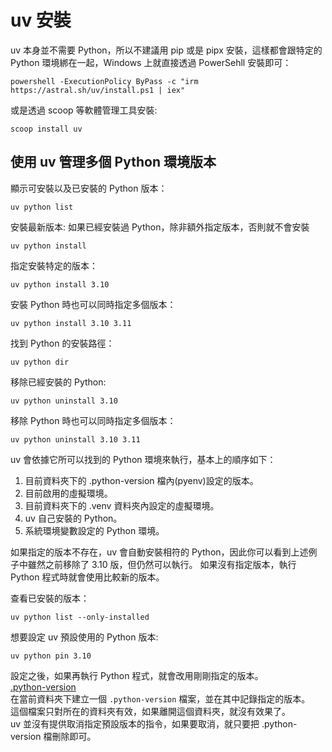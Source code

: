 # uv 安裝
uv 本身並不需要 Python，所以不建議用 pip 或是 pipx 安裝，這樣都會跟特定的 Python 環境綁在一起，Windows 上就直接透過 PowerSehll 安裝即可：
```shell
powershell -ExecutionPolicy ByPass -c "irm https://astral.sh/uv/install.ps1 | iex"
```
或是透過 scoop 等軟體管理工具安裝:
```shell
scoop install uv
```

## 使用 uv 管理多個 Python 環境版本
顯示可安裝以及已安裝的 Python 版本：
```shell
uv python list
```
安裝最新版本:
如果已經安裝過 Python，除非額外指定版本，否則就不會安裝
```shell
uv python install
```
指定安裝特定的版本：
```shell
uv python install 3.10
```
安裝 Python 時也可以同時指定多個版本：
```shell
uv python install 3.10 3.11
```
找到 Python 的安裝路徑：
```shell
uv python dir
```
移除已經安裝的 Python:
```shell
uv python uninstall 3.10
```
移除 Python 時也可以同時指定多個版本：
```shell
uv python uninstall 3.10 3.11
```
uv 會依據它所可以找到的 Python 環境來執行，基本上的順序如下：

1. 目前資料夾下的 .python-version 檔內(pyenv)設定的版本。
2. 目前啟用的虛擬環境。
3. 目前資料夾下的 .venv 資料夾內設定的虛擬環境。
4. uv 自己安裝的 Python。
5. 系統環境變數設定的 Python 環境。

如果指定的版本不存在，uv 會自動安裝相符的 Python，因此你可以看到上述例子中雖然之前移除了 3.10 版，但仍然可以執行。
如果沒有指定版本，執行 Python 程式時就會使用比較新的版本。

查看已安裝的版本：
```shell
uv python list --only-installed
```

想要設定 uv 預設使用的 Python 版本:
```shell
uv python pin 3.10
```
設定之後，如果再執行 Python 程式，就會改用剛剛指定的版本。  
[.python-version](../../.python-version)  
在當前資料夾下建立一個 `.python-version` 檔案，並在其中記錄指定的版本。  
這個檔案只對所在的資料夾有效，如果離開這個資料夾，就沒有效果了。  
uv 並沒有提供取消指定預設版本的指令，如果要取消，就只要把 .python-version 檔刪除即可。  



